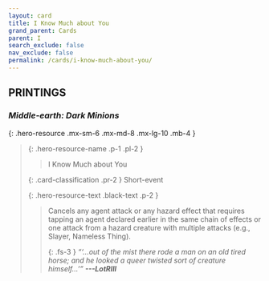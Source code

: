 ```yaml
---
layout: card
title: I Know Much about You
grand_parent: Cards
parent: I
search_exclude: false
nav_exclude: false
permalink: /cards/i-know-much-about-you/
---
```


## PRINTINGS


### _Middle-earth: Dark Minions_

{: .hero-resource .mx-sm-6 .mx-md-8 .mx-lg-10 .mb-4 }
> {: .hero-resource-name .p-1 .pl-2 }
> > <div class="card-mp"></div>
> > <div class="card-name">I Know Much about You</div>
>
> {: .card-classification .pr-2 }
> Short-event
>
> {: .hero-resource-text .black-text .p-2 }
> > Cancels any agent attack or any hazard effect that requires tapping an agent declared earlier in the same chain of effects or one attack from a hazard creature with multiple attacks (e.g., Slayer, Nameless Thing). 
> > 
> > {: .fs-3 } 
> > _“‘...out of the mist there rode a man on an old tired horse; and he looked a queer twisted sort of creature himself...’”_ ***---&#65279;LotRIII*** 
> 
